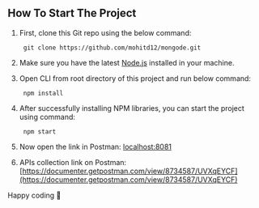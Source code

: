 ## How To Start The Project

1. First, clone this Git repo using the below command:

        git clone https://github.com/mohitd12/mongode.git

2. Make sure you have the latest [Node.js](https://nodejs.org/) installed in your machine.

3. Open CLI from root directory of this project and run below command:

	    npm install

4. After successfully installing NPM libraries, you can start the project using command:

		npm start
    
5. Now open the link in Postman: [localhost:8081](http://localhost:8081)
6. APIs collection link on Postman: [https://documenter.getpostman.com/view/8734587/UVXqEYCF](https://documenter.getpostman.com/view/8734587/UVXqEYCF)
    
Happy coding 🙂